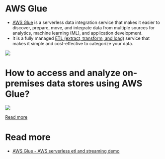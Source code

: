 # AWS Glue
- [AWS Glue](https://aws.amazon.com/glue/) is a serverless data integration service that makes it easier to discover, prepare, move, and integrate data from multiple sources for analytics, machine learning (ML), and application development.
- It is a fully managed [ETL (extract, transform, and load)](../../../6_BigData/DataProcessing/ETL.md) service that makes it simple and cost-effective to categorize your data.

![](https://fathomtech.io/blog/aws-emr-versus-glue/How-aws-glue-works.png)

# How to access and analyze on-premises data stores using AWS Glue?

![](https://d2908q01vomqb2.cloudfront.net/b6692ea5df920cad691c20319a6fffd7a4a766b8/2018/08/13/GlueOnPrem1.png)

[Read more](https://aws.amazon.com/blogs/big-data/how-to-access-and-analyze-on-premises-data-stores-using-aws-glue/)

# Read more
- [AWS Glue - AWS serverless etl and streaming demo](https://github.com/liangruibupt/glue-streaming-etl-demo)